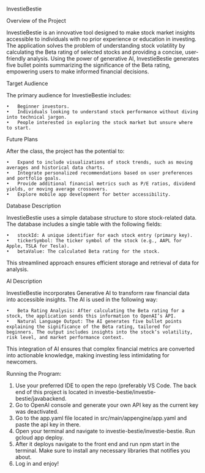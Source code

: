 InvestieBestie

Overview of the Project

InvestieBestie is an innovative tool designed to make stock market insights accessible to individuals with no prior experience or education in investing. The application solves the problem of understanding stock volatility by calculating the Beta rating of selected stocks and providing a concise, user-friendly analysis. Using the power of generative AI, InvestieBestie generates five bullet points summarizing the significance of the Beta rating, empowering users to make informed financial decisions.

Target Audience

The primary audience for InvestieBestie includes:

	•	Beginner investors.
	•	Individuals looking to understand stock performance without diving into technical jargon.
	•	People interested in exploring the stock market but unsure where to start.

Future Plans

After the class, the project has the potential to:

	•	Expand to include visualizations of stock trends, such as moving averages and historical data charts.
	•	Integrate personalized recommendations based on user preferences and portfolio goals.
	•	Provide additional financial metrics such as P/E ratios, dividend yields, or moving average crossovers.
	•	Explore mobile app development for better accessibility.

Database Description

InvestieBestie uses a simple database structure to store stock-related data. The database includes a single table with the following fields:

	•	stockId: A unique identifier for each stock entry (primary key).
	•	tickerSymbol: The ticker symbol of the stock (e.g., AAPL for Apple, TSLA for Tesla).
	•	betaValue: The calculated Beta rating for the stock.

This streamlined approach ensures efficient storage and retrieval of data for analysis.

AI Description

InvestieBestie incorporates Generative AI to transform raw financial data into accessible insights. The AI is used in the following way:

	•	Beta Rating Analysis: After calculating the Beta rating for a stock, the application sends this information to OpenAI’s API.
	•	Natural Language Output: The AI generates five bullet points explaining the significance of the Beta rating, tailored for beginners. The output includes insights into the stock’s volatility, risk level, and market performance context.

This integration of AI ensures that complex financial metrics are converted into actionable knowledge, making investing less intimidating for newcomers.

Running the Program:

1. Use your preferred IDE to open the repo (preferably VS Code. The back end of this project is located in investie-bestie/investie-bestie/javabackend.
2. Go to OpenAI console and generate your own API key as the current key was deactivated.
3. Go to the app.yaml file located in src/main/appengine/app.yaml and paste the api key in there.
4. Open your terminal and navigate to investie-bestie/investie-bestie. Run gcloud app deploy.
5. After it deploys navigate to the front end and run npm start in the terminal. Make sure to install any necessary libraries that notifies you about.
6. Log in and enjoy!
